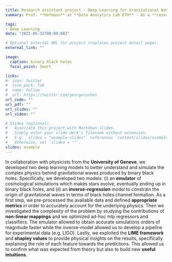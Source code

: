 ```yaml
---
title: Research assistant project - Deep Learning for Gravitational Wave Physics
summary: Prof. **Hofmann** at **Data Analytics Lab ETH** - As a **research assistant** I developed deep learning models to emulate complex cosmological simulations and an inverse regression model to constrain the formation of binary black holes generating **gravitational waves**.

tags:
- Deep Learning
date: "2021-05-31T00:00:00Z"

# Optional external URL for project (replaces project detail page).
external_link: ""

image:
  caption: binary black holes
  focal_point: Smart

links:
#- icon: twitter
#  icon_pack: fab
#  name: Follow
#  url: https://twitter.com/georgecushen
url_code: ""
url_pdf: ""
url_slides: ""
url_video: ""

# Slides (optional).
#   Associate this project with Markdown slides.
#   Simply enter your slide deck's filename without extension.
#   E.g. `slides = "example-slides"` references `content/slides/example-slides.md`.
#   Otherwise, set `slides = ""`.
slides: example
---
```


In collaboration with physicists from the **University of Geneve**, we developed two deep learning models to better understand and simulate the complex physics behind gravitational waves produced by binary black holes. Specifically, we developed two models: (i) an **emulator** of cosmological simulations which makes stars evolve, eventually ending up in binary black holes, and (ii) an **inverse-regression** model to constrain the origin of gravitational waves in terms of black holes channel formation. As a first step, we pre-processed the available data and defined **appropriate metrics** in order to accurately account for the underlying physics. Then we investigated the complexity of the problem by studying the contributions of **non-linear mappings** and we optimized ad-hoc mlp regressors and classifiers. The emulator allowed to obtain accurate simulations orders of magnitude faster while the inverse-model allowed us to develop a pipeline for experimental data (e.g. LIGO). Lastly, we exploited the **LIME framework** and **shapley values** to provide physical insights on the results, specifically explaining the role of each feature towards the predictions. This allowed us to confirm what was expected from theory but also to build new **useful intuitions**.
